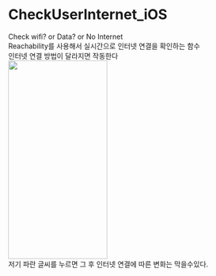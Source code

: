 # CheckUserInternet_iOS
Check wifi? or Data? or No Internet<br>
Reachability를 사용해서 실시간으로 인터넷 연결을 확인하는 함수 <br>
인터넷 연결 방법이 달라지면 작동한다<br>
<img src = "https://user-images.githubusercontent.com/33897259/145961620-2ec7c36c-82e8-4f39-a873-f1b0dfe30f6c.png" width = "200" height = "400" /><br>
저기 파란 글씨를 누르면 그 후 인터넷 연결에 따른 변화는 막을수있다. 
